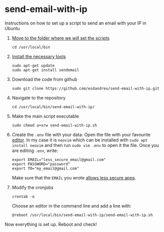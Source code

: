 # send-email-with-ip
Instructions on how to set up a script to send an email with your IP in Ubuntu

1. [Move to the folder where we will set the
scripts](https://askubuntu.com/a/465209)
	```
	cd /usr/local/bin
	```

2. [Install the necessary
tools](https://tecadmin.net/send-email-from-gmail-smtp-via-linux-command/)
	```
	sudo apt-get update
	sudo apt-get install sendemail
	```

3. Download the code from github
	```
	sudo git clone https://github.com/esdandreu/send-email-with-ip.git
	```

4. Navigate to the repository
	```
	cd /usr/local/bin/send-email-with-ip/
	```

5. Make the main script executable
	```
	sudo chmod a+xrw send-email-with-ip.sh
	```

6. Create the `.env` file with your data: Open the file with your favourite
[editor](https://www.informit.com/articles/article.aspx?p=1226928&seqNum=3). In
my case it is `neovim` which can be installed with `sudo apt install neovim`
and then run `sudo vim .env` to open it the file. Once you are editing `.env`,
write:
	```
	export EMAIL="less_secure_email@gmail.com"
	export PASSWORD="password"
	export TO="my_email@gmail.com"
	```

    Make sure that the `EMAIL` you wrote [allows less secure
    apps](https://support.google.com/accounts/answer/6010255?hl=en).

8. Modify the cronjobs
	```
	crontab -e
	```
	Choose an editor in the command line and add a line with:
	```
	@reboot /usr/local/bin/send-email-with-ip/send-email-with-ip.sh
	```

Now everything is set up. Reboot and check!
